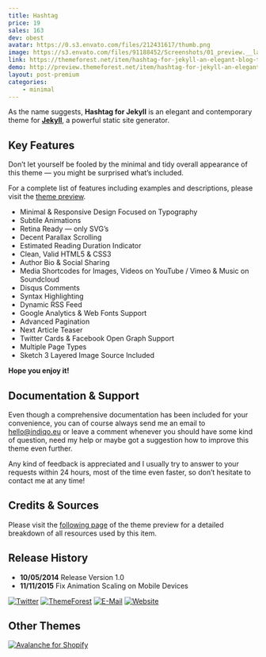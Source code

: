 ```yaml
---
title: Hashtag
price: 19
sales: 163
dev: obest
avatar: https://0.s3.envato.com/files/212431617/thumb.png
image: https://s3.envato.com/files/91188452/Screenshots/01_preview.__large_preview.jpg
link: https://themeforest.net/item/hashtag-for-jekyll-an-elegant-blog-theme/7721454
demo: http://preview.themeforest.net/item/hashtag-for-jekyll-an-elegant-blog-theme/full_screen_preview/7721454
layout: post-premium
categories:
    - minimal
---
```



<div class="user-html"><p>As the name suggests, <strong>Hashtag for Jekyll</strong> is an elegant and contemporary theme for <a href="http://indiqo.eu/demos/hashtag-jekyll/why-jekyll.html" rel="nofollow"><strong>Jekyll</strong></a>, a powerful static site generator.</p>

<h2 id="item-description__key-features">Key Features</h2>
<p>Don’t let yourself be fooled by the minimal and tidy overall appearance of this theme — you might be surprised what’s included.</p>
<p>For a complete list of features including examples and descriptions, please visit the <a href="http://indiqo.eu/demos/hashtag-jekyll/about.html" rel="nofollow">theme preview</a>.</p>

<ul>
    <li>Minimal &amp; Responsive Design Focused on Typography</li>
    <li>Subtile Animations</li>
    <li>Retina Ready — only SVG’s</li>
    <li>Decent Parallax Scrolling</li>
    <li>Estimated Reading Duration Indicator</li>
    <li>Clean, Valid HTML5 &amp; CSS3</li>
    <li>Author Bio &amp; Social Sharing</li>
    <li>Media Shortcodes for Images, Videos on YouTube / Vimeo &amp; Music on Soundcloud</li>
    <li>Disqus Comments</li>
    <li>Syntax Highlighting</li>
    <li>Dynamic RSS Feed</li>
    <li>Google Analytics &amp; Web Fonts Support</li>
    <li>Advanced Pagination</li>
    <li>Next Article Teaser</li>
    <li>Twitter Cards &amp; Facebook Open Graph Support</li>
    <li>Multiple Page Types</li>
    <li>Sketch 3 Layered Image Source Included</li>
</ul>

<p><strong>Hope you enjoy it!</strong></p>

<h2 id="item-description__documentation-amp-support">Documentation &amp; Support</h2>
<p>Even though a comprehensive documentation has been included for your convenience, you can of course always send me an email to <a href="mailto:hello@indiqo.eu">hello@indiqo.eu</a> or leave a comment whenever you should have some kind of question, need my help or maybe got a suggestion how to improve this theme even further.</p>
<p>Any kind of feedback is appreciated and I usually try to answer to your requests within 24 hours, most of the time even faster, so don’t hesitate to contact me at any time!</p>

<h2 id="item-description__credits-amp-sources">Credits &amp; Sources</h2>
<p>Please visit the <a href="http://indiqo.eu/demos/hashtag-jekyll/credits.html" rel="nofollow">following page</a> of the theme preview for a detailed breakdown of all resources used by this item.</p>

<h2 id="item-description__release-history">Release History</h2>
<ul>
    <li>
<strong>10/05/2014</strong> Release Version 1.0</li>
    <li>
<strong>11/11/2015</strong> Fix Animation Scaling on Mobile Devices</li>
</ul>

<p>
    <a href="http://twitter.com/indiqo" rel="nofollow"><img src="https://camo.envatousercontent.com/d2060c8947e9745f7be5be5e6e08905150c0bc45/687474703a2f2f696e6469716f2e65752f73616e64626f782f7468656d65666f726573742f627574746f6e5f747769747465722e6a7067" alt="Twitter"></a>
    <a href="http://themeforest.net/user/indiqo/follow" rel="nofollow"><img src="https://camo.envatousercontent.com/e4cee7842e98abf0d1a4b281cbd51d80cc45d212/687474703a2f2f696e6469716f2e65752f73616e64626f782f7468656d65666f726573742f627574746f6e5f7468656d65666f726573742e6a7067" alt="ThemeForest"></a>
    <a href="http://themeforest.net/user/indiqo" rel="nofollow"><img src="https://camo.envatousercontent.com/0aaa82f9ab90b215febd4747a5ad1edc157378eb/687474703a2f2f696e6469716f2e65752f73616e64626f782f7468656d65666f726573742f627574746f6e5f656d61696c2e6a7067" alt="E-Mail"></a>
    <a href="http://indiqo.eu" rel="nofollow"><img src="https://camo.envatousercontent.com/ef7421829608697d751b79d2cc366bb6c4b825f4/687474703a2f2f696e6469716f2e65752f73616e64626f782f7468656d65666f726573742f627574746f6e5f776562736974652e6a7067" alt="Website"></a>
</p>

<h2 id="item-description__other-themes">Other Themes</h2>
<a href="http://themeforest.net/item/avalanche-for-shopify-responsive-premium-theme/3563808{{site.ref-link}}"><img src="http://1.s3.envato.com/files/42728810/AvalancheScreenshots/01_Preview.__large_preview.jpg" alt="Avalanche for Shopify"></a></div>